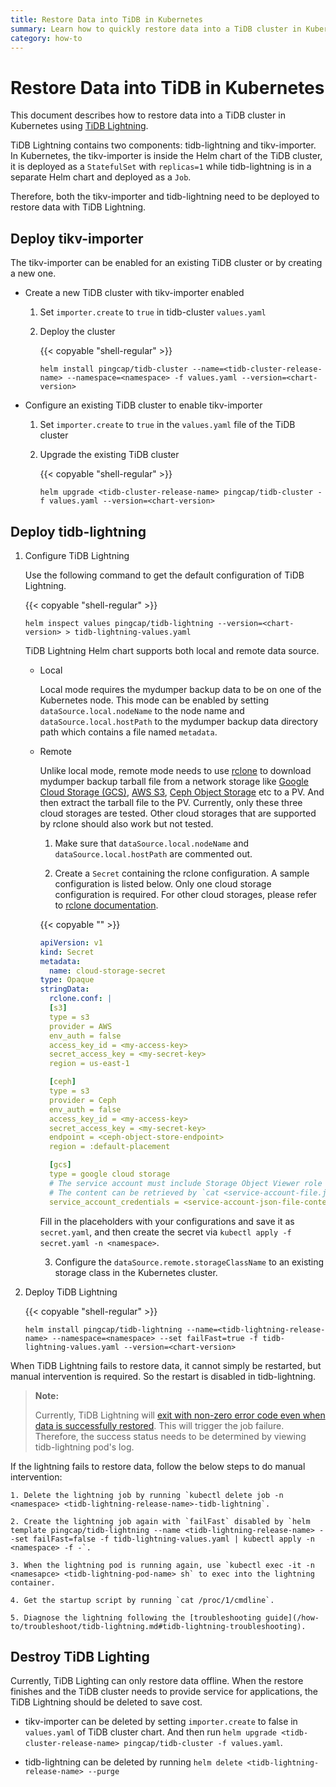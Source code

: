 ```yaml
---
title: Restore Data into TiDB in Kubernetes
summary: Learn how to quickly restore data into a TiDB cluster in Kubernetes with TiDB Lightning.
category: how-to
---
```


# Restore Data into TiDB in Kubernetes

This document describes how to restore data into a TiDB cluster in Kubernetes using [TiDB Lightning](https://github.com/pingcap/tidb-lightning).

TiDB Lightning contains two components: tidb-lightning and tikv-importer. In Kubernetes, the tikv-importer is inside the Helm chart of the TiDB cluster, it is deployed as a `StatefulSet` with `replicas=1` while tidb-lightning is in a separate Helm chart and deployed as a `Job`.

Therefore, both the tikv-importer and tidb-lightning need to be deployed to restore data with TiDB Lightning.

## Deploy tikv-importer

The tikv-importer can be enabled for an existing TiDB cluster or by creating a new one.

* Create a new TiDB cluster with tikv-importer enabled

    1. Set `importer.create` to `true` in tidb-cluster `values.yaml`

    2. Deploy the cluster

        {{< copyable "shell-regular" >}}

        ```shell
        helm install pingcap/tidb-cluster --name=<tidb-cluster-release-name> --namespace=<namespace> -f values.yaml --version=<chart-version>
        ```

* Configure an existing TiDB cluster to enable tikv-importer

    1. Set `importer.create` to `true` in the `values.yaml` file of the TiDB cluster

    2. Upgrade the existing TiDB cluster

        {{< copyable "shell-regular" >}}

        ```shell
        helm upgrade <tidb-cluster-release-name> pingcap/tidb-cluster -f values.yaml --version=<chart-version>
        ```

## Deploy tidb-lightning

1. Configure TiDB Lightning

    Use the following command to get the default configuration of TiDB Lightning.

    {{< copyable "shell-regular" >}}

    ```shell
    helm inspect values pingcap/tidb-lightning --version=<chart-version> > tidb-lightning-values.yaml
    ```

    TiDB Lightning Helm chart supports both local and remote data source.

    * Local

        Local mode requires the mydumper backup data to be on one of the Kubernetes node. This mode can be enabled by setting `dataSource.local.nodeName` to the node name and `dataSource.local.hostPath` to the mydumper backup data directory path which contains a file named `metadata`.

    * Remote

        Unlike local mode, remote mode needs to use [rclone](https://rclone.org) to download mydumper backup tarball file from a network storage like [Google Cloud Storage (GCS)](https://cloud.google.com/storage/), [AWS S3](https://aws.amazon.com/s3/), [Ceph Object Storage](https://ceph.com/ceph-storage/object-storage/) etc to a PV. And then extract the tarball file to the PV. Currently, only these three cloud storages are tested. Other cloud storages that are supported by rclone should also work but not tested.

        1. Make sure that `dataSource.local.nodeName` and `dataSource.local.hostPath` are commented out.

        2. Create a `Secret` containing the rclone configuration. A sample configuration is listed below. Only one cloud storage configuration is required. For other cloud storages, please refer to [rclone documentation](https://rclone.org/).

        {{< copyable "" >}}

        ```yaml
        apiVersion: v1
        kind: Secret
        metadata:
          name: cloud-storage-secret
        type: Opaque
        stringData:
          rclone.conf: |
          [s3]
          type = s3
          provider = AWS
          env_auth = false
          access_key_id = <my-access-key>
          secret_access_key = <my-secret-key>
          region = us-east-1

          [ceph]
          type = s3
          provider = Ceph
          env_auth = false
          access_key_id = <my-access-key>
          secret_access_key = <my-secret-key>
          endpoint = <ceph-object-store-endpoint>
          region = :default-placement

          [gcs]
          type = google cloud storage
          # The service account must include Storage Object Viewer role
          # The content can be retrieved by `cat <service-account-file.json> | jq -c .`
          service_account_credentials = <service-account-json-file-content>
        ```

        Fill in the placeholders with your configurations and save it as `secret.yaml`, and then create the secret via `kubectl apply -f secret.yaml -n <namespace>`.

        3. Configure the `dataSource.remote.storageClassName` to an existing storage class in the Kubernetes cluster.

2. Deploy TiDB Lightning

    {{< copyable "shell-regular" >}}

    ```shell
    helm install pingcap/tidb-lightning --name=<tidb-lightning-release-name> --namespace=<namespace> --set failFast=true -f tidb-lightning-values.yaml --version=<chart-version>
    ```

When TiDB Lightning fails to restore data, it cannot simply be restarted, but manual intervention is required. So the restart is disabled in tidb-lightning.

> **Note:**
>
> Currently, TiDB Lightning will [exit with non-zero error code even when data is successfully restored](https://github.com/pingcap/tidb-lightning/pull/230). This will trigger the job failure. Therefore, the success status needs to be determined by viewing tidb-lightning pod's log.

If the lightning fails to restore data, follow the below steps to do manual intervention:

    1. Delete the lightning job by running `kubectl delete job -n <namespace> <tidb-lightning-release-name>-tidb-lightning`.

    2. Create the lightning job again with `failFast` disabled by `helm template pingcap/tidb-lightning --name <tidb-lightning-release-name> --set failFast=false -f tidb-lightning-values.yaml | kubectl apply -n <namespace> -f -`.

    3. When the lightning pod is running again, use `kubectl exec -it -n <namesapce> <tidb-lightning-pod-name> sh` to exec into the lightning container.

    4. Get the startup script by running `cat /proc/1/cmdline`.

    5. Diagnose the lightning following the [troubleshooting guide](/how-to/troubleshoot/tidb-lightning.md#tidb-lightning-troubleshooting).

## Destroy TiDB Lighting

Currently, TiDB Lighting can only restore data offline. When the restore finishes and the TiDB cluster needs to provide service for applications, the TiDB Lightning should be deleted to save cost.

* tikv-importer can be deleted by setting `importer.create` to false in `values.yaml` of TiDB cluster chart. And then run `helm upgrade <tidb-cluster-release-name> pingcap/tidb-cluster -f values.yaml`.

* tidb-lightning can be deleted by running `helm delete <tidb-lightning-release-name> --purge`
